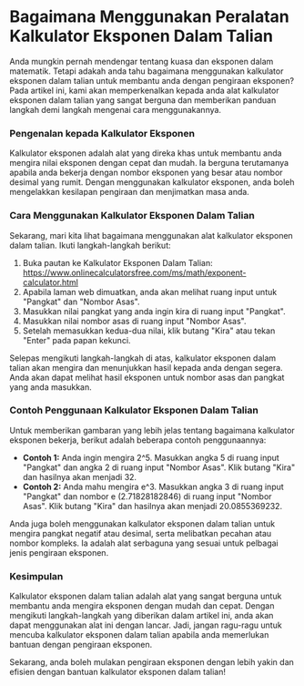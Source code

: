 Bagaimana Menggunakan Peralatan Kalkulator Eksponen Dalam Talian
================================================================

Anda mungkin pernah mendengar tentang kuasa dan eksponen dalam matematik. Tetapi adakah anda tahu bagaimana menggunakan kalkulator eksponen dalam talian untuk membantu anda dengan pengiraan eksponen? Pada artikel ini, kami akan memperkenalkan kepada anda alat kalkulator eksponen dalam talian yang sangat berguna dan memberikan panduan langkah demi langkah mengenai cara menggunakannya.

### Pengenalan kepada Kalkulator Eksponen

Kalkulator eksponen adalah alat yang direka khas untuk membantu anda mengira nilai eksponen dengan cepat dan mudah. Ia berguna terutamanya apabila anda bekerja dengan nombor eksponen yang besar atau nombor desimal yang rumit. Dengan menggunakan kalkulator eksponen, anda boleh mengelakkan kesilapan pengiraan dan menjimatkan masa anda.

### Cara Menggunakan Kalkulator Eksponen Dalam Talian

Sekarang, mari kita lihat bagaimana menggunakan alat kalkulator eksponen dalam talian. Ikuti langkah-langkah berikut:

1. Buka pautan ke Kalkulator Eksponen Dalam Talian: <https://www.onlinecalculatorsfree.com/ms/math/exponent-calculator.html>
2. Apabila laman web dimuatkan, anda akan melihat ruang input untuk "Pangkat" dan "Nombor Asas".
3. Masukkan nilai pangkat yang anda ingin kira di ruang input "Pangkat".
4. Masukkan nilai nombor asas di ruang input "Nombor Asas".
5. Setelah memasukkan kedua-dua nilai, klik butang "Kira" atau tekan "Enter" pada papan kekunci.

Selepas mengikuti langkah-langkah di atas, kalkulator eksponen dalam talian akan mengira dan menunjukkan hasil kepada anda dengan segera. Anda akan dapat melihat hasil eksponen untuk nombor asas dan pangkat yang anda masukkan.

### Contoh Penggunaan Kalkulator Eksponen Dalam Talian

Untuk memberikan gambaran yang lebih jelas tentang bagaimana kalkulator eksponen bekerja, berikut adalah beberapa contoh penggunaannya:

- **Contoh 1:** Anda ingin mengira 2^5. Masukkan angka 5 di ruang input "Pangkat" dan angka 2 di ruang input "Nombor Asas". Klik butang "Kira" dan hasilnya akan menjadi 32.
- **Contoh 2:** Anda mahu mengira e^3. Masukkan angka 3 di ruang input "Pangkat" dan nombor e (2.71828182846) di ruang input "Nombor Asas". Klik butang "Kira" dan hasilnya akan menjadi 20.0855369232.

Anda juga boleh menggunakan kalkulator eksponen dalam talian untuk mengira pangkat negatif atau desimal, serta melibatkan pecahan atau nombor kompleks. Ia adalah alat serbaguna yang sesuai untuk pelbagai jenis pengiraan eksponen.

### Kesimpulan

Kalkulator eksponen dalam talian adalah alat yang sangat berguna untuk membantu anda mengira eksponen dengan mudah dan cepat. Dengan mengikuti langkah-langkah yang diberikan dalam artikel ini, anda akan dapat menggunakan alat ini dengan lancar. Jadi, jangan ragu-ragu untuk mencuba kalkulator eksponen dalam talian apabila anda memerlukan bantuan dengan pengiraan eksponen.

Sekarang, anda boleh mulakan pengiraan eksponen dengan lebih yakin dan efisien dengan bantuan kalkulator eksponen dalam talian!